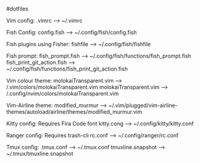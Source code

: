 #dotfiles

Vim config:
.vimrc --> ~/.vimrc

Fish Config:
config.fish --> ~/.config/fish/config.fish

Fish plugins using Fisher:
fishfile --> ~/.config/fish/fishfile

Fish prompt:
fish_prompt.fish --> ~/.config/fish/functions/fish_prompt.fish
fish_print_git_action.fish --> ~/.config/fish/functions/fish_print_git_action.fish

Vim colour theme:
molokaiTransparent.vim --> /.vim/colors/molokaiTransparent.vim
molokaiTransparent.vim --> /.config/nvim/colors/molokaiTransparent.vim

Vim-Airline theme:
modified_murmur --> ~/.vim/plugged/vim-airline-themes/autoload/airline/themes/modified_murmur.vim

Kitty config:
Requires Fira Code font
kitty.cong --> ~/.config/kitty/kitty.conf

Ranger config:
Requires trash-cli
rc.conf --> ~/.config/ranger/rc.conf

Tmux config:
.tmux.conf --> ~/.tmux.conf
tmuxline.snapshot --> ~/.tmux/tmuxline.snapshot
